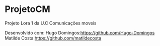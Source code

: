 # ProjetoCM
Projeto Lora 1 da U.C Comunicações moveis

Desenvolvido com:
Hugo Domingos:https://github.com/Hugo-Domingos
Matilde Costa:https://github.com/matildecosta
